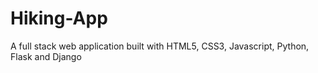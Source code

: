 # Hiking-App
A full stack web application built with HTML5, CSS3, Javascript, Python, Flask and Django
